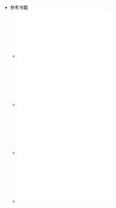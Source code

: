 - 参考书籍
	- ![自动控制原理与设计(第6版)_富兰克林_鲍威尔_李中华译_--_电子工业出版社.pdf](../assets/自动控制原理与设计(第6版)_富兰克林_鲍威尔_李中华译_--_电子工业出版社_1728743976133_0.pdf)
	- ![自动控制理论与设计_新版2007_上海交通大学出版社.pdf](../assets/自动控制理论与设计_新版2007_上海交通大学出版社_1728743981634_0.pdf)
	- ![(钱学森系统科学思想文库)_钱学森_-_工程控制论-上海交通大学出版社_(2007)_1728378439895_0.pdf](../assets/(钱学森系统科学思想文库)_钱学森_-_工程控制论-上海交通大学出版社_(2007)_1728378439895_0_1728895949299_0.pdf)
	- ![自动控制原理_北航课件(八章全).pdf](../assets/自动控制原理_北航课件(八章全)_1729479720762_0.pdf)